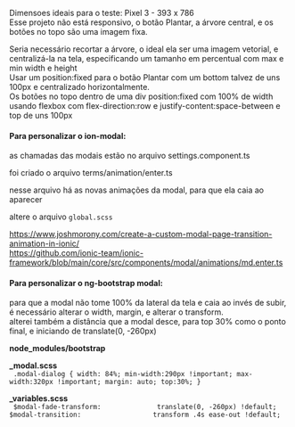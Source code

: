 Dimensoes ideais para o teste: Pixel 3 - 393 x 786  
Esse projeto não está responsivo, o botão Plantar, a árvore central, e os botões no topo são uma imagem fixa.  

Seria necessário recortar a árvore, o ideal ela ser uma imagem vetorial, e centralizá-la na tela, especificando um tamanho em percentual com max e min width e height  
Usar um position:fixed para o botão Plantar com um bottom talvez de uns 100px e centralizado horizontalmente.  
Os botões no topo dentro de uma div position:fixed com 100% de width usando flexbox com flex-direction:row e justify-content:space-between  e top de uns 100px


#### Para personalizar o ion-modal:  

as chamadas das modais estão no arquivo settings.component.ts

foi criado o arquivo terms/animation/enter.ts

nesse arquivo há as novas animações da modal, para que ela caia ao aparecer

altere o arquivo `global.scss`

https://www.joshmorony.com/create-a-custom-modal-page-transition-animation-in-ionic/  
https://github.com/ionic-team/ionic-framework/blob/main/core/src/components/modal/animations/md.enter.ts  


#### Para personalizar o ng-bootstrap modal:

para que a modal não tome 100% da lateral da tela e caia ao invés de subir, é necessário alterar o width, margin, e alterar o transform.  
alterei também a distância que a modal desce, para top 30% como o ponto final, e iniciando de translate(0, -260px)

 **node_modules/bootstrap**  

**_modal.scss**  
`  .modal-dialog {
    width: 84%;
    min-width:290px !important;
    max-width:320px !important;
    margin: auto;
    top:30%;
  }
`

**_variables.scss**  
`  $modal-fade-transform:              translate(0, -260px) !default;
  $modal-transition:                  transform .4s ease-out !default;
`